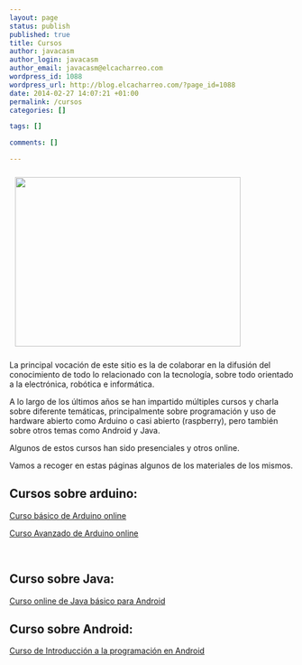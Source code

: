 ```yaml
--- 
layout: page
status: publish
published: true
title: Cursos
author: javacasm
author_login: javacasm
author_email: javacasm@elcacharreo.com
wordpress_id: 1088
wordpress_url: http://blog.elcacharreo.com/?page_id=1088
date: 2014-02-27 14:07:21 +01:00
permalink: /cursos
categories: []

tags: []

comments: []

---
```

<img class="alignleft" style="margin: 10px;" src="https://lh5.googleusercontent.com/-hqT8N8lOGVU/T43d3MPP9aI/AAAAAAAAEW8/HRUM0dRLT9s/s400/100_1507.JPG" alt="" width="400" height="300" />

La principal vocación de este sitio es la de colaborar en la difusión del conocimiento de todo lo relacionado con la tecnología, sobre todo orientado a la electrónica, robótica e informática.

A lo largo de los últimos años se han impartido múltiples cursos y charla sobre diferente temáticas, principalmente sobre programación y uso de hardware abierto como Arduino o casi abierto (raspberry), pero también sobre otros temas como Android y Java.

Algunos de estos cursos han sido presenciales y otros online.

Vamos a recoger en estas páginas algunos de los materiales de los mismos.


## Cursos sobre arduino:

<a href="http://blog.elcacharreo.com/cursos/arduino-basico-osl-cevug/">Curso básico de Arduino online</a>

<a href="http://blog.elcacharreo.com/cursos/arduino-avanzado/">Curso Avanzado de Arduino online</a>

&nbsp;

## Curso sobre Java: 
<a href="http://blog.elcacharreo.com/2013/12/16/curso-de-java-basico-para-android-online/">Curso online de Java básico para Android</a>

## Curso sobre Android: 
<a href="http://blog.elcacharreo.com/android-presencial-introduccion/">Curso de Introducción a la programación en Android</a>
